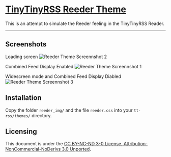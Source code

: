 [TinyTinyRSS Reeder Theme](http://zawiki.dyndns.org/doku.php/tschinz:tt-rss_reeder)
================================

This is an attempt to simulate the Reeder feeling in the TinyTinyRSS Reader.

---

Screenshots
---
Loading screen
![Reeder Theme Screennshot 2](https://github.com/tschinz/tt-rss_reeder_theme/blob/master/screenshot/screenshot2.png?raw=true)

Combined Feed Display Enabled
![Reeder Theme Screennshot 1](https://github.com/tschinz/tt-rss_reeder_theme/blob/master/screenshot/screenshot1.png?raw=true)

Widescreen mode and Combined Feed Display Diabled
![Reeder Theme Screennshot 3](https://github.com/tschinz/tt-rss_reeder_theme/blob/master/screenshot/screenshot3.png?raw=true)

Installation
---
Copy the folder `reeder_img/` and the file `reeder.css` into your `tt-rss/themes/` directory.

Licensing
---
This document is under the [CC BY-NC-ND 3-0 License, Attribution-NonCommercial-NoDerivs 3.0 Unported](http://creativecommons.org/licenses/by-nc-nd/3.0/).
